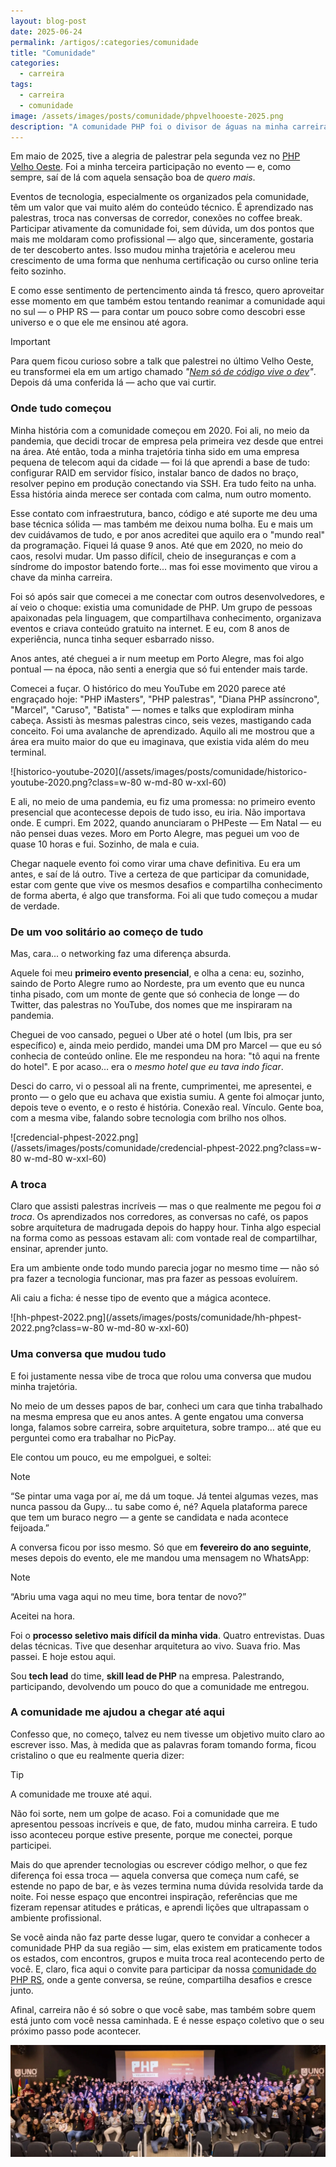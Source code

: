 ```yaml
---
layout: blog-post
date: 2025-06-24
permalink: /artigos/:categories/comunidade
title: "Comunidade"
categories:
  - carreira
tags:
  - carreira
  - comunidade
image: /assets/images/posts/comunidade/phpvelhooeste-2025.png
description: "A comunidade PHP foi o divisor de águas na minha carreira. Mais do que absorver conteúdo técnico, foi na troca genuína de experiências, no networking sincero e no sentimento de pertencimento que encontrei o combustível para crescer de verdade. A comunidade é muito mais que um espaço de conhecimento — é onde se constrói carreira, se formam referências e se criam conexões que impulsionam o profissional e o ser humano."
---
```


Em maio de 2025, tive a alegria de palestrar pela segunda vez no [PHP Velho Oeste](https://www.phpvelhoeste.com.br/).
Foi a minha terceira participação no evento — e, como sempre, saí de lá com aquela sensação boa de *quero mais*.

Eventos de tecnologia, especialmente os organizados pela comunidade, têm um valor que vai muito além do conteúdo
técnico. É aprendizado nas palestras, troca nas conversas de corredor, conexões no coffee break. Participar ativamente
da comunidade foi, sem dúvida, um dos pontos que mais me moldaram como profissional — algo que, sinceramente, gostaria
de ter descoberto antes. Isso mudou minha trajetória e acelerou meu crescimento de uma forma que nenhuma certificação ou
curso online teria feito sozinho.

E como esse sentimento de pertencimento ainda tá fresco, quero aproveitar esse momento em que também estou tentando
reanimar a comunidade aqui no sul — o PHP RS — para contar um pouco sobre como descobri esse universo e o que ele me
ensinou até agora.

> [!IMPORTANT]
> Para quem ficou curioso sobre a talk que palestrei no último Velho Oeste, eu transformei ela em um artigo chamado
> *"[Nem só de código vive o dev](/artigos/carreira/nem-so-de-codigo-vive-o-dev)"*.
> Depois dá uma conferida lá — acho que vai curtir.

### Onde tudo começou

Minha história com a comunidade começou em 2020. Foi ali, no meio da pandemia, que decidi trocar de empresa pela
primeira vez desde que entrei na área. Até então, toda a minha trajetória tinha sido em uma empresa pequena de telecom
aqui da cidade — foi lá que aprendi a base de tudo: configurar RAID em servidor físico, instalar banco de dados no
braço, resolver pepino em produção conectando via SSH. Era tudo feito na unha. Essa história ainda merece ser contada
com calma, num outro momento.

Esse contato com infraestrutura, banco, código e até suporte me deu uma base técnica sólida — mas também me deixou numa
bolha. Eu e mais um dev cuidávamos de tudo, e por anos acreditei que aquilo era o "mundo real" da programação. Fiquei lá
quase 9 anos. Até que em 2020, no meio do caos, resolvi mudar. Um passo difícil, cheio de inseguranças e com a síndrome
do impostor batendo forte... mas foi esse movimento que virou a chave da minha carreira.

Foi só após sair que comecei a me conectar com outros desenvolvedores, e aí veio o choque: existia uma comunidade de
PHP. Um grupo de pessoas apaixonadas pela linguagem, que compartilhava conhecimento, organizava eventos e criava
conteúdo gratuito na internet. E eu, com 8 anos de experiência, nunca tinha sequer esbarrado nisso.

Anos antes, até cheguei a ir num meetup em Porto Alegre, mas foi algo pontual — na época, não senti a energia que só fui
entender mais tarde.

Comecei a fuçar. O histórico do meu YouTube em 2020 parece até engraçado hoje: "PHP iMasters", "PHP palestras", "Diana
PHP assíncrono", "Marcel", "Caruso", "Batista" — nomes e talks que explodiram minha cabeça. Assisti às mesmas palestras
cinco, seis vezes, mastigando cada conceito. Foi uma avalanche de aprendizado. Aquilo ali me mostrou que a área era
muito maior do que eu imaginava, que existia vida além do meu terminal.

![historico-youtube-2020](/assets/images/posts/comunidade/historico-youtube-2020.png?class=w-80 w-md-80 w-xxl-60)

E ali, no meio de uma pandemia, eu fiz uma promessa: no primeiro evento presencial que acontecesse depois de tudo isso,
eu iria. Não importava onde. E cumpri. Em 2022, quando anunciaram o PHPeste — Em Natal — eu não pensei duas vezes. Moro
em Porto Alegre, mas peguei um voo de quase 10 horas e fui. Sozinho, de mala e cuia.

Chegar naquele evento foi como virar uma chave definitiva. Eu era um antes, e saí de lá outro. Tive a certeza de que
participar da comunidade, estar com gente que vive os mesmos desafios e compartilha conhecimento de forma aberta, é algo
que transforma. Foi ali que tudo começou a mudar de verdade.

### De um voo solitário ao começo de tudo

Mas, cara... o networking faz uma diferença absurda.

Aquele foi meu **primeiro evento presencial**, e olha a cena: eu, sozinho, saindo de Porto Alegre rumo ao Nordeste, pra
um evento que eu nunca tinha pisado, com um monte de gente que só conhecia de longe — do Twitter, das palestras no
YouTube, dos nomes que me inspiraram na pandemia.

Cheguei de voo cansado, peguei o Uber até o hotel (um Ibis, pra ser específico) e, ainda meio perdido, mandei uma DM pro
Marcel — que eu só conhecia de conteúdo online. Ele me respondeu na hora: "tô aqui na frente do hotel". E por acaso… era
o *mesmo hotel que eu tava indo ficar*.

Desci do carro, vi o pessoal ali na frente, cumprimentei, me apresentei, e pronto — o gelo que eu achava que existia
sumiu. A gente foi almoçar junto, depois teve o evento, e o resto é história. Conexão real. Vínculo. Gente boa, com a
mesma vibe, falando sobre tecnologia com brilho nos olhos.

![credencial-phpest-2022.png](/assets/images/posts/comunidade/credencial-phpest-2022.png?class=w-80 w-md-80 w-xxl-60)

### A troca

Claro que assisti palestras incríveis — mas o que realmente me pegou foi *a troca*. Os aprendizados nos corredores, as
conversas no café, os papos sobre arquitetura de madrugada depois do happy hour. Tinha algo especial na forma como as
pessoas estavam ali: com vontade real de compartilhar, ensinar, aprender junto.

Era um ambiente onde todo mundo parecia jogar no mesmo time — não só pra fazer a tecnologia funcionar, mas pra fazer as
pessoas evoluírem.

Ali caiu a ficha: é nesse tipo de evento que a mágica acontece.

![hh-phpest-2022.png](/assets/images/posts/comunidade/hh-phpest-2022.png?class=w-80 w-md-80 w-xxl-60)

### Uma conversa que mudou tudo

E foi justamente nessa vibe de troca que rolou uma conversa que mudou minha trajetória.

No meio de um desses papos de bar, conheci um cara que tinha trabalhado na mesma empresa que eu anos antes. A gente
engatou uma conversa longa, falamos sobre carreira, sobre arquitetura, sobre trampo… até que eu perguntei como era
trabalhar no PicPay.

Ele contou um pouco, eu me empolguei, e soltei:

> [!NOTE]
> “Se pintar uma vaga por aí, me dá um toque. Já tentei algumas vezes, mas nunca passou da Gupy… tu sabe como é, né?
> Aquela plataforma parece que tem um buraco negro — a gente se candidata e nada acontece feijoada.”

A conversa ficou por isso mesmo. Só que em **fevereiro do ano seguinte**, meses depois do evento, ele me mandou uma
mensagem no WhatsApp:

> [!NOTE]
> “Abriu uma vaga aqui no meu time, bora tentar de novo?”

Aceitei na hora.

Foi o **processo seletivo mais difícil da minha vida**. Quatro entrevistas. Duas delas técnicas. Tive que desenhar
arquitetura ao vivo. Suava frio. Mas passei. E hoje estou aqui.

Sou **tech lead** do time, **skill lead de PHP** na empresa. Palestrando, participando, devolvendo um pouco do que a
comunidade me entregou.

### A comunidade me ajudou a chegar até aqui

Confesso que, no começo, talvez eu nem tivesse um objetivo muito claro ao escrever isso. Mas, à medida que as palavras
foram tomando forma, ficou cristalino o que eu realmente queria dizer:

> [!TIP]
> A comunidade me trouxe até aqui.

Não foi sorte, nem um golpe de acaso. Foi a comunidade que me apresentou pessoas incríveis e que, de fato, mudou minha
carreira. E tudo isso aconteceu porque estive presente, porque me conectei, porque participei.

Mais do que aprender tecnologias ou escrever código melhor, o que fez diferença foi essa troca — aquela conversa que
começa num café, se estende no papo de bar, e às vezes termina numa dúvida resolvida tarde da noite. Foi nesse espaço
que encontrei inspiração, referências que me fizeram repensar atitudes e práticas, e aprendi lições que ultrapassam o
ambiente profissional.

Se você ainda não faz parte desse lugar, quero te convidar a conhecer a comunidade PHP da sua região — sim, elas existem
em praticamente todos os estados, com encontros, grupos e muita troca real acontecendo perto de você. E, claro, fica
aqui o convite para participar da nossa [comunidade do PHP RS](https://t.me/phprs), onde a gente conversa, se reúne,
compartilha desafios e cresce junto.

Afinal, carreira não é só sobre o que você sabe, mas também sobre quem está junto com você nessa caminhada. E é nesse
espaço coletivo que o seu próximo passo pode acontecer.

![phpvelhooeste-2025.png](/assets/images/posts/comunidade/phpvelhooeste-2025.png)
